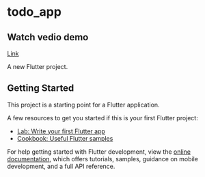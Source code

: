 # todo_app

## Watch vedio demo
[Link](https://drive.google.com/file/d/10hBx6egOE_Y3Jv6j8owg6SDuBCqfG48E/view?usp=drivesdk)

A new Flutter project.

## Getting Started

This project is a starting point for a Flutter application.

A few resources to get you started if this is your first Flutter project:

- [Lab: Write your first Flutter app](https://docs.flutter.dev/get-started/codelab)
- [Cookbook: Useful Flutter samples](https://docs.flutter.dev/cookbook)

For help getting started with Flutter development, view the
[online documentation](https://docs.flutter.dev/), which offers tutorials,
samples, guidance on mobile development, and a full API reference.
